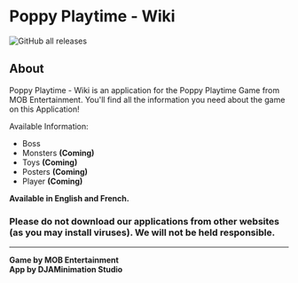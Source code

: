 # Poppy Playtime - Wiki  
![GitHub all releases](https://img.shields.io/github/downloads/GabrielDja/PoppyPlaytime-Wiki_App/total?style=flat-square&label=Downloads&color=177c66)

## About
Poppy Playtime - Wiki is an application for the Poppy Playtime Game from MOB Entertainment. You'll find all the information you need about the game on this Application!

Available Information:
- Boss
- Monsters **(Coming)**
- Toys **(Coming)**
- Posters **(Coming)**
- Player **(Coming)**

**Available in English and French.**

### Please do not download our applications from other websites (as you may install viruses). We will not be held responsible.
---
**Game by MOB Entertainment**  
**App by DJAMinimation Studio**
